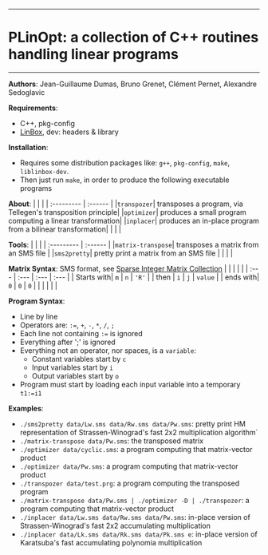 --------------------------------------------------------------------------------
# PLinOpt: a collection of C++ routines handling linear programs
--------------------------------------------------------------------------------

**Authors**:  Jean-Guillaume Dumas, Bruno Grenet, Clément Pernet, Alexandre Sedoglavic



**Requirements**:
- C++, pkg-config
- [LinBox](https://linalg.org/), dev: headers & library



**Installation**:
- Requires some distribution packages like: 
           `g++`, `pkg-config`, `make`, `liblinbox-dev`.
- Then just run `make`, in order to produce the following executable programs



**About**:
|  |  |
| :--------- | :------ |
|`transpozer`| transposes a program, via Tellegen's transposition principle|
|`optimizer`| produces a small program computing a linear transformation|
|`inplacer`| produces an in-place program from a bilinear transformation|
|  |  |



**Tools**:
|  |  |
| :--------- | :------ |
|`matrix-transpose`| transposes a matrix from an SMS file |
|`sms2pretty`| pretty print a matrix from an SMS file |
|  |  |



**Matrix Syntax**: SMS format, see [Sparse Integer Matrix Collection](https://hpac.imag.fr)
|  |  |  |  |
| :--- | :--- | :--- | :--- |
| Starts with| `m` | `n` | `'R'` |
| then | `i` | `j` | `value` |
| ends with| `0` | `0` | `0` |
|  |  |  |  |



**Program Syntax**:
- Line by line
- Operators are: `:=`, `+`, `-`, `*`, `/`, `;`
- Each line not containing `:=` is ignored
- Everything after ';' is ignored
- Everything not an operator, nor spaces, is a `variable`:
	- Constant variables start by `c`
	- Input variables start by `i`
	- Output variables start by `o`
- Program must start by loading each input variable into a temporary `t1:=i1`


**Examples**:
- `./sms2pretty data/Lw.sms data/Rw.sms data/Pw.sms`: pretty print HM representation of Strassen-Winograd's fast 2x2 multiplication algorithm`
- `./matrix-transpose data/Pw.sms`: the transposed matrix
- `./optimizer data/cyclic.sms`: a program computing that matrix-vector product
- `./optimizer data/Pw.sms`: a program computing that matrix-vector product
- `./transpozer data/test.prg`: a program computing the transposed program
- `./matrix-transpose data/Pw.sms | ./optimizer -D | ./transpozer`: a program computing that matrix-vector product
- `./inplacer data/Lw.sms data/Rw.sms data/Pw.sms`: in-place version of Strassen-Winograd's fast 2x2 accumulating multiplication
- `./inplacer data/Lk.sms data/Rk.sms data/Pk.sms e`: in-place version of Karatsuba's fast accumulating polynomia multiplication
